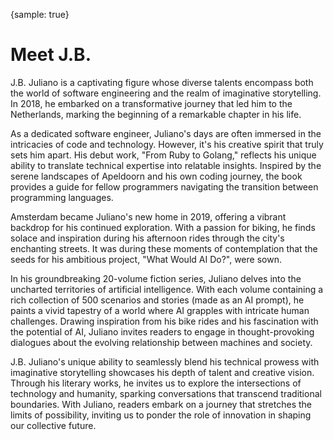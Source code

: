 {sample: true}
# Meet J.B.

J.B. Juliano is a captivating figure whose diverse talents encompass both the world of software engineering and the realm of imaginative storytelling. In 2018, he embarked on a transformative journey that led him to the Netherlands, marking the beginning of a remarkable chapter in his life.

As a dedicated software engineer, Juliano's days are often immersed in the intricacies of code and technology. However, it's his creative spirit that truly sets him apart. His debut work, "From Ruby to Golang," reflects his unique ability to translate technical expertise into relatable insights. Inspired by the serene landscapes of Apeldoorn and his own coding journey, the book provides a guide for fellow programmers navigating the transition between programming languages.

Amsterdam became Juliano's new home in 2019, offering a vibrant backdrop for his continued exploration. With a passion for biking, he finds solace and inspiration during his afternoon rides through the city's enchanting streets. It was during these moments of contemplation that the seeds for his ambitious project, "What Would AI Do?", were sown.

In his groundbreaking 20-volume fiction series, Juliano delves into the uncharted territories of artificial intelligence. With each volume containing a rich collection of 500 scenarios and stories (made as an AI prompt), he paints a vivid tapestry of a world where AI grapples with intricate human challenges. Drawing inspiration from his bike rides and his fascination with the potential of AI, Juliano invites readers to engage in thought-provoking dialogues about the evolving relationship between machines and society.

J.B. Juliano's unique ability to seamlessly blend his technical prowess with imaginative storytelling showcases his depth of talent and creative vision. Through his literary works, he invites us to explore the intersections of technology and humanity, sparking conversations that transcend traditional boundaries. With Juliano, readers embark on a journey that stretches the limits of possibility, inviting us to ponder the role of innovation in shaping our collective future.

